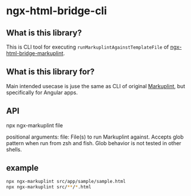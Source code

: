 # ngx-html-bridge-cli

## What is this library?

This is CLI tool for executing `runMarkuplintAgainstTemplateFile` of [ngx-html-bridge-markuplint](https://github.com/nagashimam/ngx-html-bridge-markuplint).

## What is this library for?

Main intended usecase is juse the same as CLI of original [Markuplint](https://markuplint.dev/), but specifically for Angular apps.

## API

npx ngx-markuplint file

positional arguments:
file: File(s) to run Markuplint against. Accepts glob pattern when run from zsh and fish. Glob behavior is not tested in other shells.

## example

```bash
npx ngx-markuplint src/app/sample/sample.html
npx ngx-markuplint src/**/*.html
```
